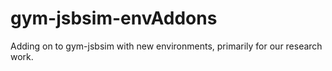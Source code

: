 # gym-jsbsim-envAddons
Adding on to gym-jsbsim with new environments, primarily for our research work.
